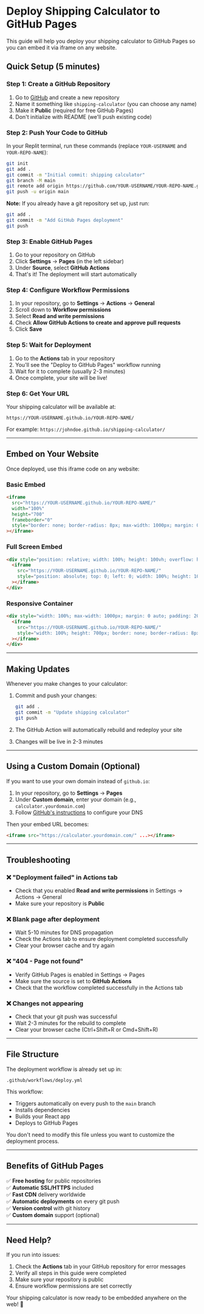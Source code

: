 # Deploy Shipping Calculator to GitHub Pages

This guide will help you deploy your shipping calculator to GitHub Pages so you can embed it via iframe on any website.

## Quick Setup (5 minutes)

### Step 1: Create a GitHub Repository

1. Go to [GitHub](https://github.com) and create a new repository
2. Name it something like `shipping-calculator` (you can choose any name)
3. Make it **Public** (required for free GitHub Pages)
4. Don't initialize with README (we'll push existing code)

### Step 2: Push Your Code to GitHub

In your Replit terminal, run these commands (replace `YOUR-USERNAME` and `YOUR-REPO-NAME`):

```bash
git init
git add .
git commit -m "Initial commit: shipping calculator"
git branch -M main
git remote add origin https://github.com/YOUR-USERNAME/YOUR-REPO-NAME.git
git push -u origin main
```

**Note:** If you already have a git repository set up, just run:
```bash
git add .
git commit -m "Add GitHub Pages deployment"
git push
```

### Step 3: Enable GitHub Pages

1. Go to your repository on GitHub
2. Click **Settings** → **Pages** (in the left sidebar)
3. Under **Source**, select **GitHub Actions**
4. That's it! The deployment will start automatically

### Step 4: Configure Workflow Permissions

1. In your repository, go to **Settings** → **Actions** → **General**
2. Scroll down to **Workflow permissions**
3. Select **Read and write permissions**
4. Check **Allow GitHub Actions to create and approve pull requests**
5. Click **Save**

### Step 5: Wait for Deployment

1. Go to the **Actions** tab in your repository
2. You'll see the "Deploy to GitHub Pages" workflow running
3. Wait for it to complete (usually 2-3 minutes)
4. Once complete, your site will be live!

### Step 6: Get Your URL

Your shipping calculator will be available at:
```
https://YOUR-USERNAME.github.io/YOUR-REPO-NAME/
```

For example: `https://johndoe.github.io/shipping-calculator/`

---

## Embed on Your Website

Once deployed, use this iframe code on any website:

### Basic Embed
```html
<iframe 
  src="https://YOUR-USERNAME.github.io/YOUR-REPO-NAME/" 
  width="100%" 
  height="700" 
  frameborder="0"
  style="border: none; border-radius: 8px; max-width: 1000px; margin: 0 auto; display: block;"
></iframe>
```

### Full Screen Embed
```html
<div style="position: relative; width: 100%; height: 100vh; overflow: hidden;">
  <iframe 
    src="https://YOUR-USERNAME.github.io/YOUR-REPO-NAME/"
    style="position: absolute; top: 0; left: 0; width: 100%; height: 100%; border: none;"
  ></iframe>
</div>
```

### Responsive Container
```html
<div style="width: 100%; max-width: 1000px; margin: 0 auto; padding: 20px;">
  <iframe 
    src="https://YOUR-USERNAME.github.io/YOUR-REPO-NAME/"
    style="width: 100%; height: 700px; border: none; border-radius: 8px; box-shadow: 0 4px 6px rgba(0,0,0,0.1);"
  ></iframe>
</div>
```

---

## Making Updates

Whenever you make changes to your calculator:

1. Commit and push your changes:
   ```bash
   git add .
   git commit -m "Update shipping calculator"
   git push
   ```

2. The GitHub Action will automatically rebuild and redeploy your site
3. Changes will be live in 2-3 minutes

---

## Using a Custom Domain (Optional)

If you want to use your own domain instead of `github.io`:

1. In your repository, go to **Settings** → **Pages**
2. Under **Custom domain**, enter your domain (e.g., `calculator.yourdomain.com`)
3. Follow [GitHub's instructions](https://docs.github.com/en/pages/configuring-a-custom-domain-for-your-github-pages-site) to configure your DNS

Then your embed URL becomes:
```html
<iframe src="https://calculator.yourdomain.com/" ...></iframe>
```

---

## Troubleshooting

### ❌ "Deployment failed" in Actions tab
- Check that you enabled **Read and write permissions** in Settings → Actions → General
- Make sure your repository is **Public**

### ❌ Blank page after deployment
- Wait 5-10 minutes for DNS propagation
- Check the Actions tab to ensure deployment completed successfully
- Clear your browser cache and try again

### ❌ "404 - Page not found"
- Verify GitHub Pages is enabled in Settings → Pages
- Make sure the source is set to **GitHub Actions**
- Check that the workflow completed successfully in the Actions tab

### ❌ Changes not appearing
- Check that your git push was successful
- Wait 2-3 minutes for the rebuild to complete
- Clear your browser cache (Ctrl+Shift+R or Cmd+Shift+R)

---

## File Structure

The deployment workflow is already set up in:
```
.github/workflows/deploy.yml
```

This workflow:
- Triggers automatically on every push to the `main` branch
- Installs dependencies
- Builds your React app
- Deploys to GitHub Pages

You don't need to modify this file unless you want to customize the deployment process.

---

## Benefits of GitHub Pages

✅ **Free hosting** for public repositories  
✅ **Automatic SSL/HTTPS** included  
✅ **Fast CDN** delivery worldwide  
✅ **Automatic deployments** on every git push  
✅ **Version control** with git history  
✅ **Custom domain** support (optional)  

---

## Need Help?

If you run into issues:
1. Check the **Actions** tab in your GitHub repository for error messages
2. Verify all steps in this guide were completed
3. Make sure your repository is public
4. Ensure workflow permissions are set correctly

Your shipping calculator is now ready to be embedded anywhere on the web! 🚀
